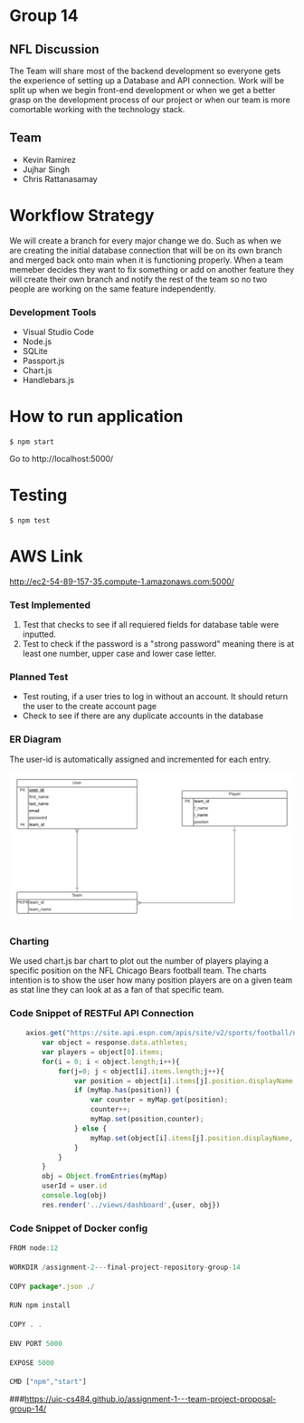 # Group 14
## NFL Discussion

The Team will share most of the backend development so everyone gets the experience of setting up a Database and API connection.
Work will be split up when we begin front-end development or when we get a better grasp on the development process of our project or when our team is
more comortable working with the technology stack.

## Team
- Kevin Ramirez
- Jujhar Singh
- Chris Rattanasamay

# Workflow Strategy

We will create a branch for every major change we do. Such as when we are creating the initial database connection that will be on its own branch and merged back onto main when it is functioning properly. When a team memeber decides they want to fix something or add on another feature they will create their own branch and notify the rest of the team so no two people are working on the same feature independently.

### Development Tools
- Visual Studio Code 
- Node.js
- SQLite
- Passport.js
- Chart.js
- Handlebars.js

# How to run application
```
$ npm start
```
Go to http://localhost:5000/

# Testing
```
$ npm test
```
# AWS Link
http://ec2-54-89-157-35.compute-1.amazonaws.com:5000/

### Test Implemented
1. Test that checks to see if all requiered fields for database table were inputted.
2. Test to check if the password is a "strong password" meaning there is at least one number, upper case and lower case letter.

### Planned Test
- Test routing, if a user tries to log in without an account. It should return the user to the create account page
- Check to see if there are any duplicate accounts in the database

### ER Diagram
The user-id is automatically assigned and incremented for each entry.

![erdiagram.png](erdiagram.png)

### Charting
We used chart.js bar chart to plot out the number of players playing a specific position on the NFL Chicago Bears football team.
The charts intention is to show the user how many position players are on a given team as stat line they can look at as a fan of that specific team.

### Code Snippet of RESTFul API Connection

```javascript
    axios.get("https://site.api.espn.com/apis/site/v2/sports/football/nfl/teams/3/roster").then(function(response){
        var object = response.data.athletes;
        var players = object[0].items;
        for(i = 0; i < object.length;i++){
            for(j=0; j < object[i].items.length;j++){
                var position = object[i].items[j].position.displayName;
                if (myMap.has(position)) {
                    var counter = myMap.get(position);
                    counter++;
                    myMap.set(position,counter);
                } else {
                    myMap.set(object[i].items[j].position.displayName, 1);
                }
            }
        }
        obj = Object.fromEntries(myMap)
        userId = user.id
        console.log(obj)
        res.render('../views/dashboard',{user, obj})

```


### Code Snippet of Docker config
```javascript
FROM node:12

WORKDIR /assignment-2---final-project-repository-group-14

COPY package*.json ./

RUN npm install 

COPY . .

ENV PORT 5000

EXPOSE 5000

CMD ["npm","start"]
```
###https://uic-cs484.github.io/assignment-1---team-project-proposal-group-14/
